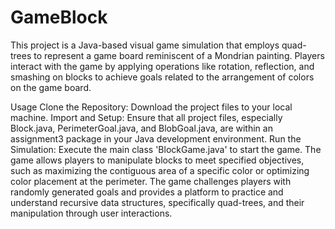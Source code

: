 # GameBlock
This project is a Java-based visual game simulation that employs quad-trees to represent a game board reminiscent of a Mondrian painting. Players interact with the game by applying operations like rotation, reflection, and smashing on blocks to achieve goals related to the arrangement of colors on the game board.

Usage
Clone the Repository: Download the project files to your local machine.
Import and Setup: Ensure that all project files, especially Block.java, PerimeterGoal.java, and BlobGoal.java, are within an assignment3 package in your Java development environment.
Run the Simulation: Execute the main class 'BlockGame.java' to start the game. The game allows players to manipulate blocks to meet specified objectives, such as maximizing the contiguous area of a specific color or optimizing color placement at the perimeter.
The game challenges players with randomly generated goals and provides a platform to practice and understand recursive data structures, specifically quad-trees, and their manipulation through user interactions.
